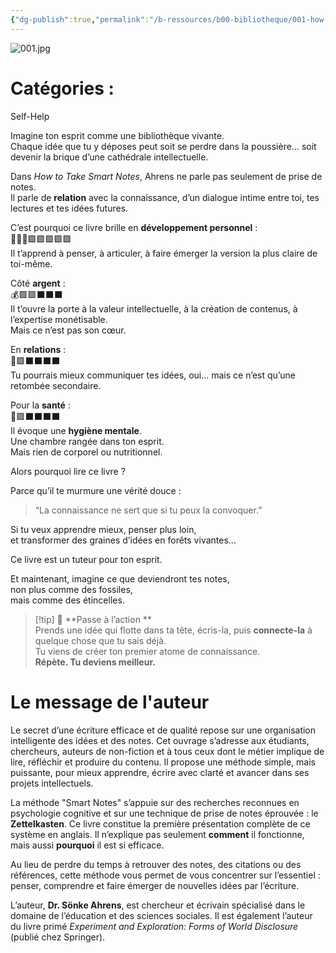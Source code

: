 ```yaml
---
{"dg-publish":true,"permalink":"/b-ressources/b00-bibliotheque/001-how-to-take-smart-notes-soenke-ahrens/","title":"How to Take Smart Notes","tags":["📓Book"],"noteIcon":""}
---
```



![001.jpg](/img/user/B_RESSOURCES/B99_MEDIA/001.jpg)
# Catégories : 
Self-Help

Imagine ton esprit comme une bibliothèque vivante.  
Chaque idée que tu y déposes peut soit se perdre dans la poussière… soit devenir la brique d’une cathédrale intellectuelle.

Dans _How to Take Smart Notes_, Ahrens ne parle pas seulement de prise de notes.  
Il parle de **relation** avec la connaissance, d’un dialogue intime entre toi, tes lectures et tes idées futures.

C’est pourquoi ce livre brille en **développement personnel** :  
🦸🏽‍♂️🟪🟪🟪🟪🟪  
Il t’apprend à penser, à articuler, à faire émerger la version la plus claire de toi-même.

Côté **argent** :  
💰🟪🟪⬛️⬛️⬛️  
Il t’ouvre la porte à la valeur intellectuelle, à la création de contenus, à l’expertise monétisable.  
Mais ce n’est pas son cœur.

En **relations** :  
💖🟪⬛️⬛️⬛️⬛️  
Tu pourrais mieux communiquer tes idées, oui… mais ce n’est qu’une retombée secondaire.

Pour la **santé** :  
🍏🟪⬛️⬛️⬛️⬛️  
Il évoque une **hygiène mentale**.  
Une chambre rangée dans ton esprit.  
Mais rien de corporel ou nutritionnel.

Alors pourquoi lire ce livre ?

Parce qu’il te murmure une vérité douce :

> “La connaissance ne sert que si tu peux la convoquer.”

Si tu veux apprendre mieux, penser plus loin,  
et transformer des graines d’idées en forêts vivantes…

Ce livre est un tuteur pour ton esprit.

Et maintenant, imagine ce que deviendront tes notes,  
non plus comme des fossiles,  
mais comme des étincelles.


> [!tip] 🚀 **Passe à l’action **  
Prends une idée qui flotte dans ta tête, écris-la, puis **connecte-la** à quelque chose que tu sais déjà.  
Tu viens de créer ton premier atome de connaissance.  
**Répète. Tu deviens meilleur.**

# Le message de l'auteur
Le secret d’une écriture efficace et de qualité repose sur une organisation intelligente des idées et des notes. Cet ouvrage s’adresse aux étudiants, chercheurs, auteurs de non-fiction et à tous ceux dont le métier implique de lire, réfléchir et produire du contenu. Il propose une méthode simple, mais puissante, pour mieux apprendre, écrire avec clarté et avancer dans ses projets intellectuels.

La méthode "Smart Notes" s’appuie sur des recherches reconnues en psychologie cognitive et sur une technique de prise de notes éprouvée : le **Zettelkasten**. Ce livre constitue la première présentation complète de ce système en anglais. Il n’explique pas seulement **comment** il fonctionne, mais aussi **pourquoi** il est si efficace.

Au lieu de perdre du temps à retrouver des notes, des citations ou des références, cette méthode vous permet de vous concentrer sur l’essentiel : penser, comprendre et faire émerger de nouvelles idées par l’écriture.

L’auteur, **Dr. Sönke Ahrens**, est chercheur et écrivain spécialisé dans le domaine de l’éducation et des sciences sociales. Il est également l’auteur du livre primé _Experiment and Exploration: Forms of World Disclosure_ (publié chez Springer).